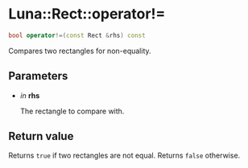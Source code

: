 # Luna::Rect::operator!=

```c++
bool operator!=(const Rect &rhs) const
```

Compares two rectangles for non-equality. 



## Parameters
* *in* **rhs**

    The rectangle to compare with. 

## Return value
Returns `true` if two rectangles are not equal. Returns `false` otherwise. 

